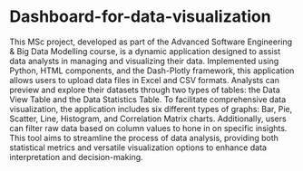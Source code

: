 # Dashboard-for-data-visualization
This MSc project, developed as part of the Advanced Software Engineering & Big Data Modelling course, is a dynamic application designed to assist data analysts in managing and visualizing their data. Implemented using Python, HTML components, and the Dash-Plotly framework, this application allows users to upload data files in Excel and CSV formats. Analysts can preview and explore their datasets through two types of tables: the Data View Table and the Data Statistics Table. To facilitate comprehensive data visualization, the application includes six different types of graphs: Bar, Pie, Scatter, Line, Histogram, and Correlation Matrix charts. Additionally, users can filter raw data based on column values to hone in on specific insights. This tool aims to streamline the process of data analysis, providing both statistical metrics and versatile visualization options to enhance data interpretation and decision-making.
